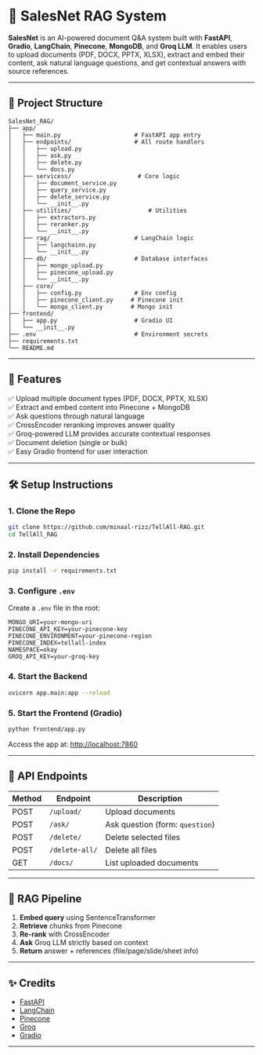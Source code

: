 # 🧠 SalesNet RAG System

**SalesNet** is an AI-powered document Q&A system built with **FastAPI**, **Gradio**, **LangChain**, **Pinecone**, **MongoDB**, and **Groq LLM**. It enables users to upload documents (PDF, DOCX, PPTX, XLSX), extract and embed their content, ask natural language questions, and get contextual answers with source references.

---

## 📁 Project Structure
```
SalesNet_RAG/
├── app/
│   ├── main.py                     # FastAPI app entry
│   ├── endpoints/                  # All route handlers
│   │   ├── upload.py
│   │   ├── ask.py
│   │   ├── delete.py
│   │   └── docs.py
│   ├── servicess/                   # Core logic
│   │   ├── document_service.py
│   │   ├── query_service.py
│   │   ├── delete_service.py
│   │   └── __init__.py
│   ├── utilities/                      # Utilities
│   │   ├── extractors.py
│   │   ├── reranker.py
│   │   └── __init__.py
│   ├── rag/                        # LangChain logic
│   │   ├── langchainn.py
│   │   └── __init__.py
│   ├── db/                         # Database interfaces
│   │   ├── mongo_upload.py
│   │   ├── pinecone_upload.py
│   │   └── __init__.py
│   ├── core/
│   │   ├── config.py               # Env config
│   │   ├── pinecone_client.py     # Pinecone init
│   │   └── mongo_client.py        # Mongo init
├── frontend/
│   ├── app.py                      # Gradio UI
│   └── __init__.py
├── .env                            # Environment secrets
├── requirements.txt
└── README.md
```

---

## 🚀 Features

✅ Upload multiple document types (PDF, DOCX, PPTX, XLSX)  
✅ Extract and embed content into Pinecone + MongoDB  
✅ Ask questions through natural language  
✅ CrossEncoder reranking improves answer quality  
✅ Groq-powered LLM provides accurate contextual responses  
✅ Document deletion (single or bulk)  
✅ Easy Gradio frontend for user interaction

---

## 🛠️ Setup Instructions

### 1. Clone the Repo
```bash
git clone https://github.com/minaal-rizz/TellAll-RAG.git
cd TellAll_RAG
```

### 2. Install Dependencies
```bash
pip install -r requirements.txt
```

### 3. Configure `.env`
Create a `.env` file in the root:
```env
MONGO_URI=your-mongo-uri
PINECONE_API_KEY=your-pinecone-key
PINECONE_ENVIRONMENT=your-pinecone-region
PINECONE_INDEX=tellall-index
NAMESPACE=okay
GROQ_API_KEY=your-groq-key
```

### 4. Start the Backend
```bash
uvicorn app.main:app --reload
```

### 5. Start the Frontend (Gradio)
```bash
python frontend/app.py
```

Access the app at: [http://localhost:7860](http://localhost:7860)

---

## 🧪 API Endpoints
| Method | Endpoint         | Description                     |
|--------|------------------|---------------------------------|
| POST   | `/upload/`       | Upload documents                |
| POST   | `/ask/`          | Ask question (form: `question`) |
| POST   | `/delete/`       | Delete selected files           |
| POST   | `/delete-all/`   | Delete all files                |
| GET    | `/docs/`         | List uploaded documents         |

---

## 🧠 RAG Pipeline
1. **Embed query** using SentenceTransformer
2. **Retrieve** chunks from Pinecone
3. **Re-rank** with CrossEncoder
4. **Ask** Groq LLM strictly based on context
5. **Return** answer + references (file/page/slide/sheet info)


---

## ✨ Credits
- [FastAPI](https://fastapi.tiangolo.com)
- [LangChain](https://www.langchain.com)
- [Pinecone](https://www.pinecone.io)
- [Groq](https://groq.com)
- [Gradio](https://gradio.app)

---
